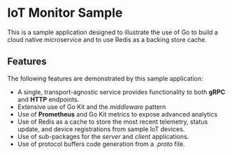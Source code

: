 # IoT Monitor Sample
This is a sample application designed to illustrate the use of Go to build a cloud native microservice and to use Redis as a backing store cache.

## Features
The following features are demonstrated by this sample application:
* A single, transport-agnostic service provides functionality to both **gRPC** and **HTTP** endpoints.
* Extensive use of Go Kit and the _middleware_ pattern
* Use of **Prometheus** and Go Kit metrics to expose advanced analytics
* Use of Redis as a cache to store the most recent telemetry, status update, and device registrations from sample IoT devices.
* Use of sub-packages for the _server_ and _client_ applications.
* Use of protocol buffers code generation from a _.proto_ file.